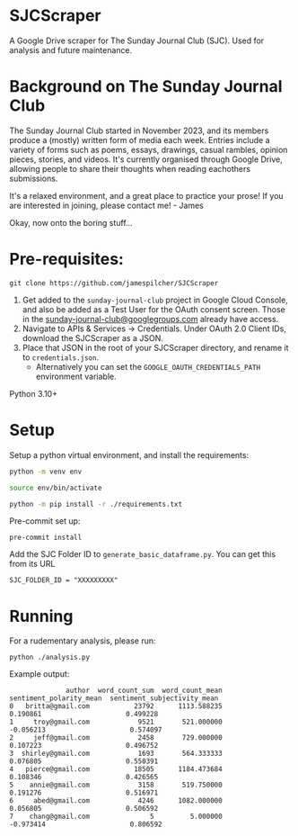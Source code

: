 # SJCScraper
A Google Drive scraper for The Sunday Journal Club (SJC). Used for analysis and future maintenance.

# Background on The Sunday Journal Club

The Sunday Journal Club started in November 2023, and its members produce a (mostly) written form of media each week. Entries include a variety of forms such as poems, essays, drawings, casual rambles, opinion pieces, stories, and videos. It's currently organised through Google Drive, allowing people to share their thoughts when reading eachothers submissions.

It's a relaxed environment, and a great place to practice your prose! If you are interested in joining, please contact me! - James

Okay, now onto the boring stuff...

# Pre-requisites:
```
git clone https://github.com/jamespilcher/SJCScraper
```

1. Get added to the `sunday-journal-club` project in Google Cloud Console, and also be added as a Test User for the OAuth consent screen. Those in the sunday-journal-club@googlegroups.com already have access.
2. Navigate to APIs & Services -> Credentials. Under OAuth 2.0 Client IDs, download the SJCScraper as a JSON.
3. Place that JSON in the root of your SJCScraper directory, and rename it to `credentials.json`.
    - Alternatively you can set the `GOOGLE_OAUTH_CREDENTIALS_PATH` environment variable.

Python 3.10+

# Setup

Setup a python virtual environment, and install the requirements:

```bash
python -m venv env

source env/bin/activate

python -m pip install -r ./requirements.txt
```

Pre-commit set up:
```
pre-commit install
```

Add the SJC Folder ID to `generate_basic_dataframe.py`. You can get this from its URL
```
SJC_FOLDER_ID = "XXXXXXXXX"
```

# Running

For a rudementary analysis, please run:
```
python ./analysis.py
```

Example output:
```
              author  word_count_sum  word_count_mean  sentiment_polarity_mean  sentiment_subjectivity_mean
0   britta@gmail.com           23792      1113.588235                 0.190861                     0.499228           
1     troy@gmail.com            9521       521.000000                -0.056213                     0.574097            
2     jeff@gmail.com            2458       729.000000                 0.107223                     0.496752             
3  shirley@gmail.com            1693       564.333333                 0.076805                     0.550391             
4   pierce@gmail.com           18505      1184.473684                 0.108346                     0.426565            
5    annie@gmail.com            3158       519.750000                 0.191276                     0.516971             
6     abed@gmail.com            4246      1082.000000                 0.056805                     0.506592        
7    chang@gmail.com               5         5.000000                -0.973414                     0.806592         
```
